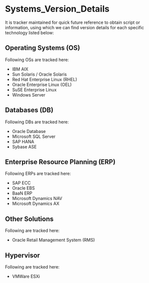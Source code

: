 # Systems_Version_Details

It is tracker maintained for quick future reference to obtain script or information, using which we can find version details for each specific technology listed below:


## Operating Systems (OS)

Following OSs are tracked here:

- IBM AIX
- Sun Solaris / Oracle Solaris
- Red Hat Enterprise Linux (RHEL)
- Oracle Enterprise Linux (OEL)
- SuSE Enterprise Linux
- Windows Server

## Databases (DB)

Following DBs are tracked here:

- Oracle Database
- MIcrosoft SQL Server
- SAP HANA
- Sybase ASE

## Enterprise Resource Planning (ERP)

Following ERPs are tracked here:

- SAP ECC
- Oracle EBS
- BaaN ERP
- Microsoft Dynamics NAV
- Microsoft Dynamics AX

## Other Solutions

Following are tracked here:

- Oracle Retail Management System (RMS)

## Hypervisor

Following are tracked here:

- VMWare ESXi
